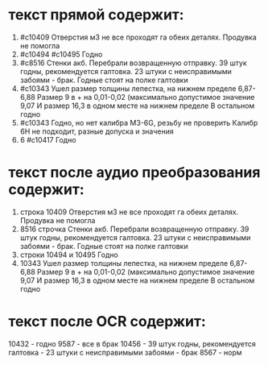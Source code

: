 <usecases>

# текст прямой содержит:
1. #с10409 Отверстия м3 не все проходят га обеих деталях. Продувка не помогла
2. #с10494 #с10495 Годно
3. #с8516 Стенки акб. Перебрали возвращенную отправку. 39 штук годны, рекомендуется галтовка. 23 штуки с неисправимыми забоями - брак. Годные стоят на полке галтовки
4. #с10343
	Ушел размер толщины лепестка, на нижнем пределе 6,87-6,88
	Размер 9 в + на 0,01-0,02 (максимально допустимое значение 9,07
	И размер 16,3 в одном месте на нижнем пределе 
	В остальном годно
5. #с10343
	Годно, но нет калибра М3-6G, резьбу не проверить 
	Калибр 6Н не подходит, разные допуска и значения
6. 6 #с10417 Годно

# текст после аудио преобразования содержит:
1. строка 10409 Отверстия м3 не все проходят га обеих деталях. Продувка не помогла
2. 8516 строчка Стенки акб. Перебрали возвращенную отправку. 39 штук годны, рекомендуется галтовка. 23 штуки с неисправимыми забоями - брак. Годные стоят на полке галтовки
3. строки 10494 и 10495 Годно
4. 10343
	Ушел размер толщины лепестка, на нижнем пределе 6,87-6,88
	Размер 9 в + на 0,01-0,02 (максимально допустимое значение 9,07
	И размер 16,3 в одном месте на нижнем пределе 
	В остальном годно

# текст после OCR содержит:
10432 - годно
9587 - все в брак
10456
	- 39 штук годны, рекомендуется галтовка
	- 23 штуки с неисправимыми забоями - брак
8567 - норм

</usecases>